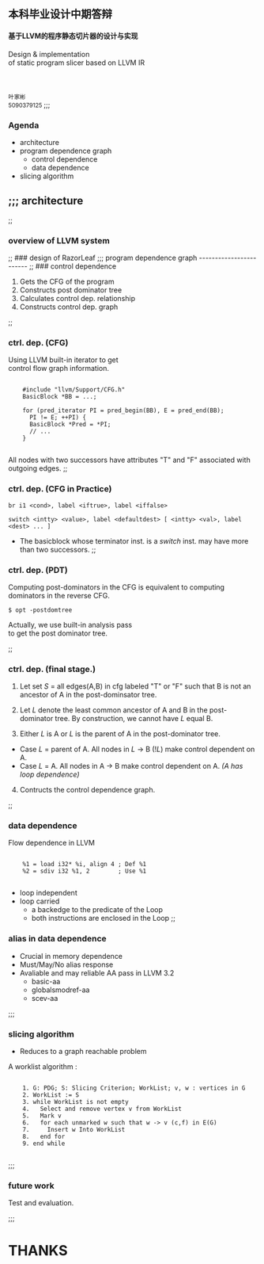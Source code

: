 ## 本科毕业设计中期答辩
#### 基于LLVM的程序静态切片器的设计与实现
Design & implementation   
of static program slicer based on LLVM IR  
<br> <br> <br>
<small>
叶家彬  
5090379125
</small>
;;;
### Agenda

- architecture
- program dependence graph
  - control dependence
  - data dependence
- slicing algorithm  

;;;
architecture
------------
;;
### overview of LLVM system
<!-- graph -->
<object type="image/svg+xml" data="img/arch-1.svg">
</object>
;;
### design of RazorLeaf
<object type="image/svg+xml" data="img/arch-2.svg">
</object>
;;;
program dependence graph
------------------------
;;
### control dependence
  
1. Gets the CFG of the program
2. Constructs post dominator tree
3. Calculates control dep. relationship
4. Constructs control dep. graph 

;;
### ctrl. dep. (CFG)
Using LLVM built-in iterator to get   
control flow graph information.
<pre>
<code class="cpp">
    #include "llvm/Support/CFG.h"
    BasicBlock *BB = ...;
    
    for (pred_iterator PI = pred_begin(BB), E = pred_end(BB); 
      PI != E; ++PI) {
      BasicBlock *Pred = *PI;
      // ...
    }

</code></pre>
    
All nodes with two successors have attributes
"T" and "F" associated with outgoing edges.
;;
### ctrl. dep. (CFG in Practice)

    br i1 <cond>, label <iftrue>, label <iffalse>
  
    switch <intty> <value>, label <defaultdest> [ <intty> <val>, label <dest> ... ]


- The basicblock whose terminator inst. is a *switch* 
inst. may have more than two successors.
;;
### ctrl. dep. (PDT)
  
Computing post-dominators in the CFG
is equivalent to computing dominators in
the reverse CFG.  

    $ opt -postdomtree
  
Actually, we use built-in analysis pass   
to get the post dominator tree.

;;
### ctrl. dep. (final stage.)

1. Let set *S* = all edges(A,B) in cfg labeled "T" or "F" such that B is not an ancestor of A in the post-dominsator tree.

2. Let *L* denote the least common ancestor of A and B in the post-dominator tree. By construction, we cannot have *L* equal B.

3. Either *L* is A or *L* is the parent of A in the post-dominator tree.
  * Case *L* = parent of A. All nodes in *L* -> B (!*L*) make control dependent on A.
  * Case *L* = A. All nodes in A -> B make control dependent on A. _(A has loop dependence)_

4. Contructs the control dependence graph.

;;
### data dependence

Flow dependence in LLVM  
  
<pre><code class="avrasm">
    %1 = load i32* %i, align 4 ; Def %1
    %2 = sdiv i32 %1, 2        ; Use %1

</code></pre>  

* loop independent
* loop carried
  - a backedge to the predicate of the Loop
  - both instructions are enclosed in the Loop
;;

### alias in data dependence

* Crucial in memory dependence
* Must/May/No alias response
* Avaliable and may reliable AA pass in LLVM 3.2
  - basic-aa
  - globalsmodref-aa
  - scev-aa

;;;

### slicing algorithm 

* Reduces to a graph reachable problem

A worklist algorithm :  
  
<pre><code class="ruby">
    1. G: PDG; S: Slicing Criterion; WorkList; v, w : vertices in G
    2. WorkList := S
    3. while WorkList is not empty
    4.   Select and remove vertex v from WorkList
    5.   Mark v
    6.   for each unmarked w such that w -> v (c,f) in E(G)
    7.     Insert w Into WorkList
    8.   end for
    9. end while

</code></pre>  

;;;

### future work

Test and evaluation.

;;;

THANKS
======

